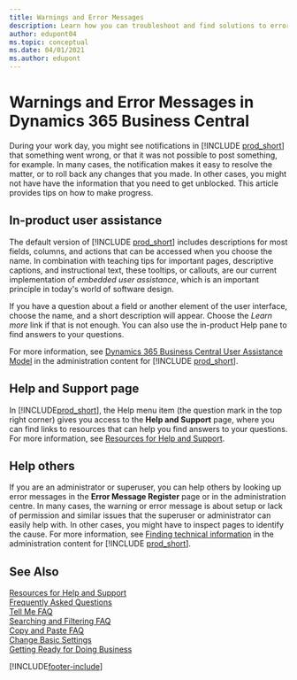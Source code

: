 ```yaml
---
title: Warnings and Error Messages
description: Learn how you can troubleshoot and find solutions to error messages when you work in Business Central.
author: edupont04
ms.topic: conceptual
ms.date: 04/01/2021
ms.author: edupont
---
```

# Warnings and Error Messages in Dynamics 365 Business Central

During your work day, you might see notifications in [!INCLUDE [prod_short](includes/prod_short.md)] that something went wrong, or that it was not possible to post something, for example. In many cases, the notification makes it easy to resolve the matter, or to roll back any changes that you made. In other cases, you might not have have the information that you need to get unblocked. This article provides tips on how to make progress.  

## In-product user assistance

The default version of [!INCLUDE [prod_short](includes/prod_short.md)] includes descriptions for most fields, columns, and actions that can be accessed when you choose the name. In combination with teaching tips for important pages, descriptive captions, and instructional text, these tooltips, or callouts, are our current implementation of *embedded user assistance*, which is an important principle in today's world of software design.  

If you have a question about a field or another element of the user interface, choose the name, and a short description will appear. Choose the *Learn more* link if that is not enough. You can also use the in-product Help pane to find answers to your questions.  

For more information, see [Dynamics 365 Business Central User Assistance Model](/dynamics365/business-central/dev-itpro/user-assistance) in the administration content for [!INCLUDE [prod_short](includes/prod_short.md)].  

## Help and Support page

In [!INCLUDE[prod_short](includes/prod_short.md)], the Help menu item (the question mark in the top right corner) gives you access to the **Help and Support** page, where you can find links to resources that can help you find answers to your questions. For more information, see [Resources for Help and Support](product-help-and-support.md).  

## Help others

If you are an administrator or superuser, you can help others by looking up error messages in the **Error Message Register** page or in the administration centre. In many cases, the warning or error message is about setup or lack of permission and similar issues that the superuser or administrator can easily help with. In other cases, you might have to inspect pages to identify the cause. For more information, see [Finding technical information](/dynamics365/business-central/dev-itpro/administration/manage-technical-support#finding-technical-information) in the administration content for [!INCLUDE [prod_short](includes/prod_short.md)].  

## See Also

[Resources for Help and Support](product-help-and-support.md)  
[Frequently Asked Questions](across-faq.yml)  
[Tell Me FAQ](ui-search-faq.md)  
[Searching and Filtering FAQ](ui-search-filter-faq.yml)  
[Copy and Paste FAQ](faq-copy-paste.yml)  
[Change Basic Settings](ui-change-basic-settings.md)  
[Getting Ready for Doing Business](ui-get-ready-business.md)  


[!INCLUDE[footer-include](includes/footer-banner.md)]